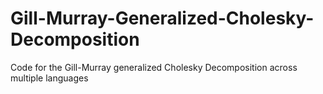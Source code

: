 # Gill-Murray-Generalized-Cholesky-Decomposition
Code for the Gill-Murray generalized Cholesky Decomposition across multiple languages
